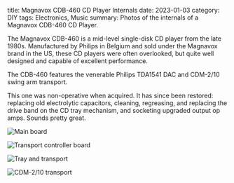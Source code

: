 title: Magnavox CDB-460 CD Player Internals
date: 2023-01-03
category: DIY
tags: Electronics, Music
summary: Photos of the internals of a Magnavox CDB-460 CD Player.

The Magnavox CDB-460 is a mid-level single-disk CD player from the late 1980s. Manufactured by Philips in Belgium and sold under the Magnavox brand in the US, these CD players were often overlooked, but quite well designed and capable of excellent performance. 

The CDB-460 features the venerable Philips TDA1541 DAC and CDM-2/10 swing arm transport. 

This one was non-operative when acquired. It has since been restored: replacing old electrolytic capacitors, cleaning, regreasing, and replacing the drive band on the CD tray mechanism, and socketing upgraded output op amps. Sounds pretty great.

![Main board]({static}/images/cdp/460-main.png)

![Transport controller board]({static}/images/cdp/460-control.png)

![Tray and transport]({static}/images/cdp/460-tray.png)

![CDM-2/10 transport]({static}/images/cdp/460-transport.png)